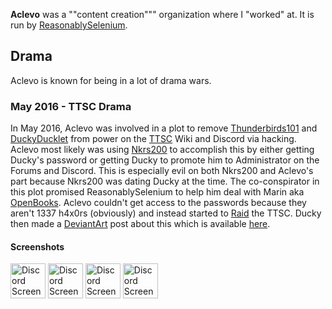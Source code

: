 **Aclevo** was a ""content creation""" organization where I "worked" at. It is run by [ReasonablySelenium](?ReasonablySelenium).

## Drama
Aclevo is known for being in a lot of drama wars.

### May 2016 - TTSC Drama
In May 2016, Aclevo was involved in a plot to remove [Thunderbirds101](?Thunderbirds101) and [DuckyDucklet](?DuckyDucklet) from power on the [TTSC](?TTSC) Wiki and Discord via hacking.
Aclevo most likely was using [Nkrs200](?Nkrs200) to accomplish this by either getting Ducky's password or getting Ducky to promote him to Administrator on the Forums and Discord.
This is especially evil on both Nkrs200 and Aclevo's part because Nkrs200 was dating Ducky at the time.
The co-conspirator in this plot promised ReasonablySelenium to help him deal with Marin aka [OpenBooks](?OpenBooks).
Aclevo couldn't get access to the passwords because they aren't 1337 h4x0rs (obviously) and instead started to [Raid](?Raid) the TTSC.
Ducky then made a [DeviantArt](?DeviantArt) post about this which is available [here](http://archive.is/aV0wb).

#### Screenshots
<img src="https://kek.gg/i/5bs-sB.png" alt="Discord Screenshot 1" style="height:4em;width:4em">
<img src="https://kek.gg/i/5_CFQX.jpeg" alt="Discord Screenshot 2" style="height:4em;width:4em">
<img src="https://kek.gg/i/7DLWhc.png" alt="Discord Screenshot 3" style="height:4em;width:4em">
<img src="https://kek.gg/i/6gK6j3.png" alt="Discord Screenshot 4" style="height:4em;width:4em">
